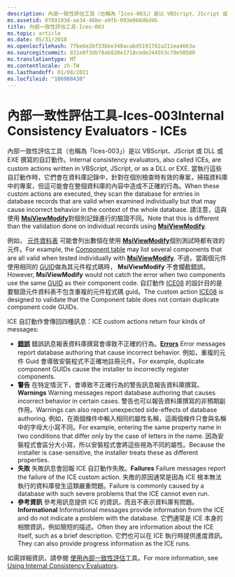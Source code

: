 ```yaml
---
description: 內部一致性評估工具（也稱為「Ices-003」）是以 VBScript、JScript 或 DLL 或 EXE 撰寫的自訂動作。
ms.assetid: 0789103d-ae34-46be-a9fb-093e066d6d4b
title: 內部一致性評估工具-Ices-003
ms.topic: article
ms.date: 05/31/2018
ms.openlocfilehash: 77be6e2bf33bbe348acab45191782a211ea4663a
ms.sourcegitcommit: 831e8f3db78ab820e1710cede244553c70e50500
ms.translationtype: MT
ms.contentlocale: zh-TW
ms.lasthandoff: 01/08/2021
ms.locfileid: "106988430"
---
```

# <a name="internal-consistency-evaluators---ices"></a><span data-ttu-id="c12dc-103">內部一致性評估工具-Ices-003</span><span class="sxs-lookup"><span data-stu-id="c12dc-103">Internal Consistency Evaluators - ICEs</span></span>

<span data-ttu-id="c12dc-104">內部一致性評估工具（也稱為「Ices-003」）是以 VBScript、JScript 或 DLL 或 EXE 撰寫的自訂動作。</span><span class="sxs-lookup"><span data-stu-id="c12dc-104">Internal consistency evaluators, also called ICEs, are custom actions written in VBScript, JScript, or as a DLL or EXE.</span></span> <span data-ttu-id="c12dc-105">當執行這些自訂動作時，它們會在資料庫記錄中，針對在個別檢查時有效的專案，掃描資料庫中的專案，但這可能會在整個資料庫的內容中造成不正確的行為。</span><span class="sxs-lookup"><span data-stu-id="c12dc-105">When these custom actions are executed, they scan the database for entries in database records that are valid when examined individually but that may cause incorrect behavior in the context of the whole database.</span></span> <span data-ttu-id="c12dc-106">請注意，這與使用 [**MsiViewModify**](/windows/desktop/api/Msiquery/nf-msiquery-msiviewmodify)對個別記錄進行的驗證不同。</span><span class="sxs-lookup"><span data-stu-id="c12dc-106">Note that this is different than the validation done on individual records using [**MsiViewModify**](/windows/desktop/api/Msiquery/nf-msiquery-msiviewmodify).</span></span>

<span data-ttu-id="c12dc-107">例如， [元件資料表](component-table.md) 可能會列出數個在使用 [**MsiViewModify**](/windows/desktop/api/Msiquery/nf-msiquery-msiviewmodify)個別測試時都有效的元件。</span><span class="sxs-lookup"><span data-stu-id="c12dc-107">For example, the [Component table](component-table.md) may list several components that are all valid when tested individually with [**MsiViewModify**](/windows/desktop/api/Msiquery/nf-msiquery-msiviewmodify).</span></span> <span data-ttu-id="c12dc-108">不過，當兩個元件使用相同的 [GUID](guid.md)做為其元件程式碼時， **MsiViewModify** 不會攔截錯誤。</span><span class="sxs-lookup"><span data-stu-id="c12dc-108">However, **MsiViewModify** would not catch the error when two components use the same [GUID](guid.md) as their component code.</span></span> <span data-ttu-id="c12dc-109">自訂動作 [ICE08](ice08.md) 的設計目的是要驗證元件資料表不包含重複的元件程式碼 guid。</span><span class="sxs-lookup"><span data-stu-id="c12dc-109">The custom action [ICE08](ice08.md) is designed to validate that the Component table does not contain duplicate component code GUIDs.</span></span>

<span data-ttu-id="c12dc-110">ICE 自訂動作會傳回四種訊息：</span><span class="sxs-lookup"><span data-stu-id="c12dc-110">ICE custom actions return four kinds of messages:</span></span>

-   <span data-ttu-id="c12dc-111">[**錯誤**](merge-errors.md) 錯誤訊息報表資料庫撰寫會導致不正確的行為。</span><span class="sxs-lookup"><span data-stu-id="c12dc-111">[**Errors**](merge-errors.md) Error messages report database authoring that cause incorrect behavior.</span></span> <span data-ttu-id="c12dc-112">例如，重複的元件 Guid 會導致安裝程式不正確地註冊元件。</span><span class="sxs-lookup"><span data-stu-id="c12dc-112">For example, duplicate component GUIDs cause the installer to incorrectly register components.</span></span>
-   <span data-ttu-id="c12dc-113">**警告** 在特定情況下，會導致不正確行為的警告訊息報告資料庫撰寫。</span><span class="sxs-lookup"><span data-stu-id="c12dc-113">**Warnings** Warning messages report database authoring that causes incorrect behavior in certain cases.</span></span> <span data-ttu-id="c12dc-114">警告也可以報告資料庫撰寫的非預期副作用。</span><span class="sxs-lookup"><span data-stu-id="c12dc-114">Warnings can also report unexpected side-effects of database authoring.</span></span> <span data-ttu-id="c12dc-115">例如，在兩個條件中輸入相同的屬性名稱，這兩個條件只會與名稱中的字母大小寫不同。</span><span class="sxs-lookup"><span data-stu-id="c12dc-115">For example, entering the same property name in two conditions that differ only by the case of letters in the name.</span></span> <span data-ttu-id="c12dc-116">因為安裝程式會區分大小寫，所以安裝程式會將這些視為不同的屬性。</span><span class="sxs-lookup"><span data-stu-id="c12dc-116">Because the installer is case-sensitive, the installer treats these as different properties.</span></span>
-   <span data-ttu-id="c12dc-117">**失敗** 失敗訊息會回報 ICE 自訂動作失敗。</span><span class="sxs-lookup"><span data-stu-id="c12dc-117">**Failures** Failure messages report the failure of the ICE custom action.</span></span> <span data-ttu-id="c12dc-118">失敗的原因通常是因為 ICE 根本無法執行的資料庫發生這類嚴重問題。</span><span class="sxs-lookup"><span data-stu-id="c12dc-118">Failure is commonly caused by a database with such severe problems that the ICE cannot even run.</span></span>
-   <span data-ttu-id="c12dc-119">**參考資訊** 參考用訊息提供 ICE 的資訊，而且不表示資料庫有問題。</span><span class="sxs-lookup"><span data-stu-id="c12dc-119">**Informational** Informational messages provide information from the ICE and do not indicate a problem with the database.</span></span> <span data-ttu-id="c12dc-120">它們通常是 ICE 本身的相關資訊，例如簡短的描述。</span><span class="sxs-lookup"><span data-stu-id="c12dc-120">Often they are information about the ICE itself, such as a brief description.</span></span> <span data-ttu-id="c12dc-121">它們也可以在 ICE 執行時提供進度資訊。</span><span class="sxs-lookup"><span data-stu-id="c12dc-121">They can also provide progress information as the ICE runs.</span></span>

<span data-ttu-id="c12dc-122">如需詳細資訊，請參閱 [使用內部一致性評估](using-internal-consistency-evaluators.md)工具。</span><span class="sxs-lookup"><span data-stu-id="c12dc-122">For more information, see [Using Internal Consistency Evaluators](using-internal-consistency-evaluators.md).</span></span>

 

 



